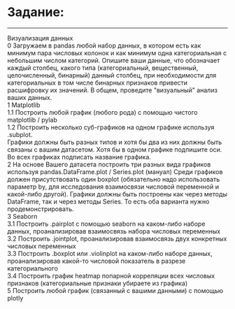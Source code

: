 # Задание:
___

Визуализация данных<br>
0 Загружаем в pandas любой набор данных, в котором есть как минимум пара числовых колонок и как минимум одна категориальная с небольшим числом категорий. Опишите ваши данные, что обозначает каждый столбец, какого типа (категориальный, вещественный, целочисленный, бинарный) данный столбец, при необходимости для категориальных в том числе бинарных признаков привести расшифровку их значений. В общем, проведите "визуальный" анализ ваших данных.<br>
1 Matplotlib<br>
1.1 Построить любой график (любого рода) с помощью чистого matplotlib / pylab<br>
1.2 Построить несколько суб-графиков на одном графике используя .subplot.<br>
Графики должны быть разных типов и хотя бы два из них должны быть связаны с вашим датасетом. Хотя бы в одном графике подпишите оси. Во всех графиках подписать название графика.<br>
2 На основе Вашего датасета построить три разных вида графиков используя pandas.DataFrame.plot / Series.plot (мануал) Среди графиков должен присутствовать один boxplot (обязательно надо использовать параметр by, для исследования взаимосвязи числовой переменной и какой-либо другой). Графики должны быть построены как через методы DataFrame, так и через методы Series. То есть оба варианта нужно продемонстрировать.<br>
3 Seaborn<br>
3.1 Построить .pairplot с помощью seaborn на каком-либо наборе данных, проанализировав взаимосвязь набора числовых переменных<br>
3.2 Построить .jointplot, проанализировав взаимосвязь двух конкретных числовых переменных<br>
3.3 Построить .boxplot или .violinplot на каком-либо наборе данных, проанализировав какой-то числовой показатель в разрезе категориального<br>
3.4 Построить график heatmap попарной корреляции всех числовых признаков (категориальные признаки убираете из графика)<br>
5 Построить любой график (связанный с вашими данными) с помощью plotly<br>
